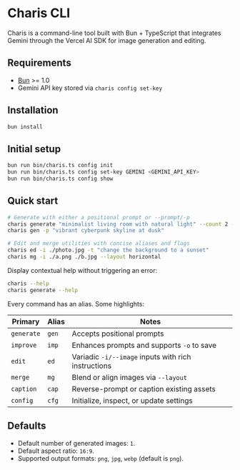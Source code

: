 # Charis CLI

Charis is a command-line tool built with Bun + TypeScript that integrates Gemini through the Vercel AI SDK for image generation and editing.

## Requirements

- [Bun](https://bun.sh/) >= 1.0
- Gemini API key stored via `charis config set-key`

## Installation

```bash
bun install
```

## Initial setup

```bash
bun run bin/charis.ts config init
bun run bin/charis.ts config set-key GEMINI <GEMINI_API_KEY>
bun run bin/charis.ts config show
```

## Quick start

```bash
# Generate with either a positional prompt or --prompt/-p
charis generate "minimalist living room with natural light" --count 2 --size 1024x1024
charis gen -p "vibrant cyberpunk skyline at dusk"

# Edit and merge utilities with concise aliases and flags
charis ed -i ./photo.jpg -t "change the background to a sunset"
charis mg -i ./a.png ./b.jpg --layout horizontal
```

Display contextual help without triggering an error:

```bash
charis --help
charis generate --help
```

Every command has an alias. Some highlights:

| Primary | Alias | Notes |
|---------|-------|-------|
| `generate` | `gen` | Accepts positional prompts |
| `improve` | `imp` | Enhances prompts and supports `-o` to save |
| `edit` | `ed` | Variadic `-i/--image` inputs with rich instructions |
| `merge` | `mg` | Blend or align images via `--layout` |
| `caption` | `cap` | Reverse-prompt or caption existing assets |
| `config` | `cfg` | Initialize, inspect, or update settings |

## Defaults

- Default number of generated images: `1`.
- Default aspect ratio: `16:9`.
- Supported output formats: `png`, `jpg`, `webp` (default is `png`).
